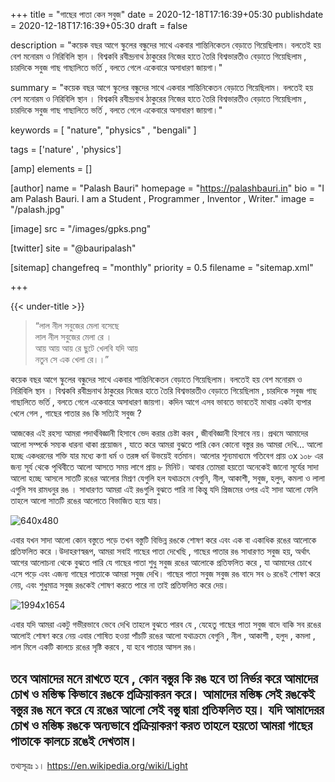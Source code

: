 +++
title = "গাছের পাতা কেন সবুজ"
date = 2020-12-18T17:16:39+05:30
publishdate = 2020-12-18T17:16:39+05:30
draft = false

description = "কয়েক বছর আগে স্কুলের বন্ধুদের সাথে একবার শান্তিনিকেতন বেড়াতে গিয়েছিলাম। বলতেই হয় বেশ মনোরম ও নিরিবিলি স্থান । বিশ্বকবি রবীন্দ্রনাথ ঠাকুরের নিজের হাতে তৈরি বিশ্বভারতীও বেড়াতে গিয়েছিলাম , চারদিকে সবুজ গাছ গাছালিতে ভর্তি , বলতে গেলে একেবারে অসাধারণ জায়গা।"

summary = "কয়েক বছর আগে স্কুলের বন্ধুদের সাথে একবার শান্তিনিকেতন বেড়াতে গিয়েছিলাম। বলতেই হয় বেশ মনোরম ও নিরিবিলি স্থান । বিশ্বকবি রবীন্দ্রনাথ ঠাকুরের নিজের হাতে তৈরি বিশ্বভারতীও বেড়াতে গিয়েছিলাম , চারদিকে সবুজ গাছ গাছালিতে ভর্তি , বলতে গেলে একেবারে অসাধারণ জায়গা।"


keywords = [
    "nature",
    "physics" ,
    "bengali"
]

tags = ['nature' , 'physics']

[amp]
    elements = []


[author]
    name = "Palash Bauri"
    homepage = "https://palashbauri.in"
    bio = "I am Palash Bauri. I am a Student , Programmer , Inventor , Writer."
    image = "/palash.jpg"

[image]
    src = "/images/gpks.png"    

[twitter]
    site = "@bauripalash"

[sitemap]
    changefreq = "monthly"
    priority = 0.5
    filename = "sitemap.xml"

+++

{{< under-title >}}

> “লাল নীল সবুজের মেলা বসেছে <br> লাল নীল সবুজের মেলা রে । <br> আয় আয় আয় রে ছুটে খেলবি যদি আয় <br> নতুন সে এক খেলা রে।।”

কয়েক বছর আগে স্কুলের বন্ধুদের সাথে একবার শান্তিনিকেতন বেড়াতে গিয়েছিলাম। বলতেই হয় বেশ মনোরম ও নিরিবিলি স্থান । বিশ্বকবি রবীন্দ্রনাথ ঠাকুরের নিজের হাতে তৈরি বিশ্বভারতীও বেড়াতে গিয়েছিলাম , চারদিকে সবুজ গাছ গাছালিতে ভর্তি , বলতে গেলে একেবারে অসাধারণ জায়গা। কদিন আগে এসব ভাবতে ভাবতেই মাথায় একটা ব্যপার খেলে গেল , গাছের পাতার রঙ কি সত্যিই সবুজ ? 


আজকের এই রহস্য আমরা পদার্থবিজ্ঞানী হিসাবে ভেদ করার চেষ্টা করব , জীববিজ্ঞানী হিসাবে নয়। প্রথমে আমাদের আলো সম্পর্কে সম্যক ধারনা থাকা প্রয়োজন , যাতে করে আমরা বুঝতে পারি কেন কোনো বস্তুর রঙ আমরা দেখি...
আলো হচ্ছে একধরনের শক্তি যার মধ্যে কণা ধর্ম ও তরঙ্গ ধর্ম উভয়েই বর্তমান। আলোর শূন্যমাধ্যমে গতিবেগ প্রায়  ৩x ১০৮ এর জন্য সূর্য থেকে পৃথিবীতে আলো আসতে সময় লাগে প্রায় ৮ মিনিট। আবার তোমরা হয়তো অনেকেই জানো সূর্যের সাদা আলো হচ্ছে আসলে সাতটি রঙের আলোর মিশ্রণ যেগুলি হল যথাক্রমে বেগুনি, নীল, আকাশী, সবুজ, হলুদ, কমলা ও লালা এগুলি সব রামধনুর রঙ । সাধারণত আমরা এই রঙগুলি বুঝতে পারি না কিন্তু যদি প্রিজমের ওপর এই সাদা আলো ফেলি তাহলে আলো সাতটি রঙের আলোতে বিভাজিত হয়ে যায়।

![](https://i.imgur.com/fBbAoIm.png "640x480")


এবার যখন সাদা আলো কোন বস্তুতে পড়ে তখন বস্তুটি বিভিন্ন রঙকে শোষণ করে এবং এক বা একাধিক রঙের আলোকে প্রতিফলিত করে ।উদাহরণস্বরূপ, আমরা সবাই গাছের পাতা দেখেছি , গাছের পাতার রঙ সাধারণত সবুজ হয়, অর্থাৎ আগের আলোচনা থেকে বুঝতে পারি যে গাছের পাতা শুধু সবুজ রঙের আলোকে প্রতিফলিত করে , যা আমাদের চোখে এসে পড়ে এবং এজন্য গাছের পাতাকে আমরা সবুজ দেখি। গাছের পাতা সবুজ সবুজ রঙ বাদে সব ৬ রঙেই শোষণ করে নেয়, এবং শুধুমাত্র সবুজ রঙকেই শোষণ করতে পারে না তাই প্রতিফলিত করে দেয়। 

![](https://i.imgur.com/C8bCsOI.jpg "1994x1654")

এবার যদি আমরা একটু গভীরভাবে ভেবে দেখি তাহলে বুঝতে পারব যে , যেহেতু গাছের পাতা সবুজ বাদে বাকি সব রঙের আলোই শোষণ করে নেয় এবার শোষিত হওয়া পাঁচটি রঙের আলো যথাক্রমে বেগুনি , নীল , আকাশী , হলুদ , কমলা , লাল মিলে একটি কালচে রঙের সৃষ্টি করবে , যা হবে পাতার আসল রঙ। 

তবে আমাদের মনে রাখতে হবে , কোন বস্তুর কি রঙ হবে তা নির্ভর করে আমাদের চোখ ও মস্তিস্ক কিভাবে রঙকে প্রক্রিয়াকরন করে। আমাদের মস্তিষ্ক সেই রঙকেই বস্তুর রঙ মনে করে যে রঙের আলো সেই বস্তু দ্বারা প্রতিফলিত হয়। যদি আমাদেরর চোখ ও মস্তিষ্ক রঙকে অন্যভাবে প্রক্রিয়াকরণ করত তাহলে হয়তো আমরা গাছের পাতাকে কালচে রঙেই দেখতাম। 
---

তথ্যসূত্রঃ
১। <https://en.wikipedia.org/wiki/Light>




